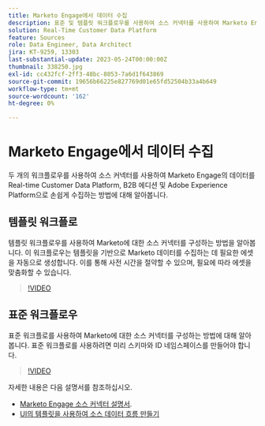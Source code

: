 ```yaml
---
title: Marketo Engage에서 데이터 수집
description: 표준 및 템플릿 워크플로우를 사용하여 소스 커넥터를 사용하여 Marketo Engage에서 데이터를 수집하는 방법에 대해 알아봅니다.
solution: Real-Time Customer Data Platform
feature: Sources
role: Data Engineer, Data Architect
jira: KT-9259, 13303
last-substantial-update: 2023-05-24T00:00:00Z
thumbnail: 338250.jpg
exl-id: cc432fcf-2ff3-48bc-8053-7a6d1f643869
source-git-commit: 19656b66225e827769d01e65fd52504b33a4b649
workflow-type: tm+mt
source-wordcount: '162'
ht-degree: 0%

---
```


# Marketo Engage에서 데이터 수집

두 개의 워크플로우를 사용하여 소스 커넥터를 사용하여 Marketo Engage의 데이터를 Real-time Customer Data Platform, B2B 에디션 및 Adobe Experience Platform으로 손쉽게 수집하는 방법에 대해 알아봅니다.

## 템플릿 워크플로

템플릿 워크플로우를 사용하여 Marketo에 대한 소스 커넥터를 구성하는 방법을 알아봅니다. 이 워크플로우는 템플릿을 기반으로 Marketo 데이터를 수집하는 데 필요한 에셋을 자동으로 생성합니다. 이를 통해 사전 시간을 절약할 수 있으며, 필요에 따라 에셋을 맞춤화할 수 있습니다.

>[!VIDEO](https://video.tv.adobe.com/v/3419550?quality=12&learn=on)

## 표준 워크플로우

표준 워크플로를 사용하여 Marketo에 대한 소스 커넥터를 구성하는 방법에 대해 알아봅니다. 표준 워크플로를 사용하려면 미리 스키마와 ID 네임스페이스를 만들어야 합니다.

>[!VIDEO](https://video.tv.adobe.com/v/338250?quality=12&learn=on)

자세한 내용은 다음 설명서를 참조하십시오.
* [Marketo Engage 소스 커넥터 설명서](https://experienceleague.adobe.com/docs/experience-platform/sources/connectors/adobe-applications/marketo/marketo.html).
* [UI의 템플릿을 사용하여 소스 데이터 흐름 만들기](https://experienceleague.adobe.com/docs/experience-platform/sources/ui-tutorials/templates.html#)
